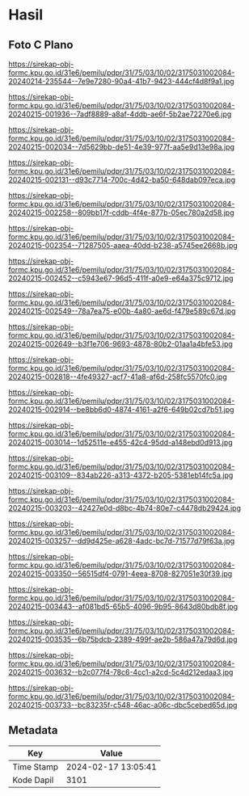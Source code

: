 # Hasil

## Foto C Plano

https://sirekap-obj-formc.kpu.go.id/31e6/pemilu/pdpr/31/75/03/10/02/3175031002084-20240214-235544--7e9e7280-90a4-41b7-9423-444cf4d8f9a1.jpg

https://sirekap-obj-formc.kpu.go.id/31e6/pemilu/pdpr/31/75/03/10/02/3175031002084-20240215-001936--7adf8889-a8af-4ddb-ae6f-5b2ae72270e6.jpg

https://sirekap-obj-formc.kpu.go.id/31e6/pemilu/pdpr/31/75/03/10/02/3175031002084-20240215-002034--7d5629bb-de51-4e39-977f-aa5e9d13e98a.jpg

https://sirekap-obj-formc.kpu.go.id/31e6/pemilu/pdpr/31/75/03/10/02/3175031002084-20240215-002131--d93c7714-700c-4d42-ba50-648dab097eca.jpg

https://sirekap-obj-formc.kpu.go.id/31e6/pemilu/pdpr/31/75/03/10/02/3175031002084-20240215-002258--809bb17f-cddb-4f4e-877b-05ec780a2d58.jpg

https://sirekap-obj-formc.kpu.go.id/31e6/pemilu/pdpr/31/75/03/10/02/3175031002084-20240215-002354--71287505-aaea-40dd-b238-a5745ee2668b.jpg

https://sirekap-obj-formc.kpu.go.id/31e6/pemilu/pdpr/31/75/03/10/02/3175031002084-20240215-002452--c5943e67-96d5-411f-a0e9-e64a375c9712.jpg

https://sirekap-obj-formc.kpu.go.id/31e6/pemilu/pdpr/31/75/03/10/02/3175031002084-20240215-002549--78a7ea75-e00b-4a80-ae6d-f479e589c67d.jpg

https://sirekap-obj-formc.kpu.go.id/31e6/pemilu/pdpr/31/75/03/10/02/3175031002084-20240215-002649--b3f1e706-9693-4878-80b2-01aa1a4bfe53.jpg

https://sirekap-obj-formc.kpu.go.id/31e6/pemilu/pdpr/31/75/03/10/02/3175031002084-20240215-002818--4fe49327-acf7-41a8-af6d-258fc5570fc0.jpg

https://sirekap-obj-formc.kpu.go.id/31e6/pemilu/pdpr/31/75/03/10/02/3175031002084-20240215-002914--be8bb6d0-4874-4161-a2f6-649b02cd7b51.jpg

https://sirekap-obj-formc.kpu.go.id/31e6/pemilu/pdpr/31/75/03/10/02/3175031002084-20240215-003014--1d52511e-e455-42c4-95dd-a148ebd0d913.jpg

https://sirekap-obj-formc.kpu.go.id/31e6/pemilu/pdpr/31/75/03/10/02/3175031002084-20240215-003109--834ab226-a313-4372-b205-5381eb14fc5a.jpg

https://sirekap-obj-formc.kpu.go.id/31e6/pemilu/pdpr/31/75/03/10/02/3175031002084-20240215-003203--42427e0d-d8bc-4b74-80e7-c4478db29424.jpg

https://sirekap-obj-formc.kpu.go.id/31e6/pemilu/pdpr/31/75/03/10/02/3175031002084-20240215-003257--dd9d425e-a628-4adc-bc7d-71577d79f63a.jpg

https://sirekap-obj-formc.kpu.go.id/31e6/pemilu/pdpr/31/75/03/10/02/3175031002084-20240215-003350--56515df4-0791-4eea-8708-827051e30f39.jpg

https://sirekap-obj-formc.kpu.go.id/31e6/pemilu/pdpr/31/75/03/10/02/3175031002084-20240215-003443--af081bd5-65b5-4096-9b95-8643d80bdb8f.jpg

https://sirekap-obj-formc.kpu.go.id/31e6/pemilu/pdpr/31/75/03/10/02/3175031002084-20240215-003535--6b75bdcb-2389-499f-ae2b-586a47a79d6d.jpg

https://sirekap-obj-formc.kpu.go.id/31e6/pemilu/pdpr/31/75/03/10/02/3175031002084-20240215-003632--b2c077f4-78c6-4cc1-a2cd-5c4d212edaa3.jpg

https://sirekap-obj-formc.kpu.go.id/31e6/pemilu/pdpr/31/75/03/10/02/3175031002084-20240215-003733--bc83235f-c548-46ac-a06c-dbc5cebed65d.jpg


## Metadata

| Key        | Value               |
| ---------- | ------------------- |
| Time Stamp | 2024-02-17 13:05:41 |
| Kode Dapil | 3101                |



